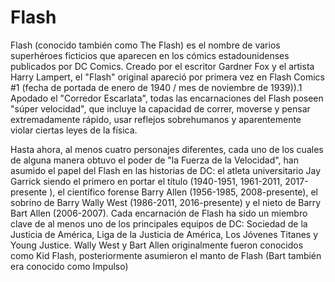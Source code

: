 # Flash

Flash (conocido también como The Flash) es el nombre de varios superhéroes ficticios que aparecen en los cómics estadounidenses publicados por DC Comics. Creado por el escritor Gardner Fox y el artista Harry Lampert, el "Flash" original apareció por primera vez en Flash Comics #1 (fecha de portada de enero de 1940 / mes de noviembre de 1939)).1​ Apodado el "Corredor Escarlata", todas las encarnaciones del Flash poseen "súper velocidad", que incluye la capacidad de correr, moverse y pensar extremadamente rápido, usar reflejos sobrehumanos y aparentemente violar ciertas leyes de la física.

Hasta ahora, al menos cuatro personajes diferentes, cada uno de los cuales de alguna manera obtuvo el poder de "la Fuerza de la Velocidad", han asumido el papel del Flash en las historias de DC: el atleta universitario Jay Garrick siendo el primero en portar el título (1940-1951, 1961-2011, 2017-presente ), el científico forense Barry Allen (1956-1985, 2008-presente), el sobrino de Barry Wally West (1986-2011, 2016-presente) y el nieto de Barry Bart Allen (2006-2007). Cada encarnación de Flash ha sido un miembro clave de al menos uno de los principales equipos de DC: Sociedad de la Justicia de América, Liga de la Justicia de América, Los Jóvenes Titanes y Young Justice. Wally West y Bart Allen originalmente fueron conocidos como Kid Flash, posteriormente asumieron el manto de Flash (Bart también era conocido como Impulso)
